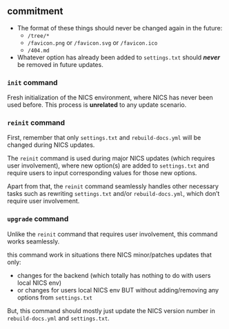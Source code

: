 ## commitment

- The format of these things should never be changed again in the future:
    - `/tree/*`
    - `/favicon.png` or `/favicon.svg` or `/favicon.ico`
    - `/404.md`
- Whatever option has already been added to `settings.txt` should ***never*** be removed in future updates.


### `init` command

Fresh initialization of the NICS environment, where NICS has never been used before. This process is **unrelated** to any update scenario.


### `reinit` command

First, remember that only `settings.txt` and `rebuild-docs.yml` will be changed during NICS updates.

The `reinit` command is used during major NICS updates (which requires user involvement), where new option(s) are added to `settings.txt` and require users to input corresponding values for those new options.

Apart from that, the `reinit` command seamlessly handles other necessary tasks such as rewriting `settings.txt` and/or `rebuild-docs.yml`, which don’t require user involvement.


### `upgrade` command

Unlike the `reinit` command that requires user involvement, this command works seamlessly.

this command work in situations there NICS minor/patches updates that only:
- changes for the backend (which totally has nothing to do with users local NICS env)
- or changes for users local NICS env BUT without adding/removing any options from `settings.txt`

But, this command should mostly just update the NICS version number in `rebuild-docs.yml` and `settings.txt`.
